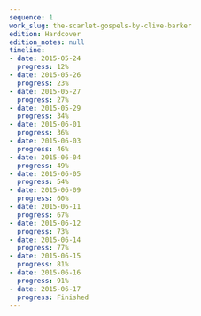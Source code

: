 ```yaml
---
sequence: 1
work_slug: the-scarlet-gospels-by-clive-barker
edition: Hardcover
edition_notes: null
timeline:
- date: 2015-05-24
  progress: 12%
- date: 2015-05-26
  progress: 23%
- date: 2015-05-27
  progress: 27%
- date: 2015-05-29
  progress: 34%
- date: 2015-06-01
  progress: 36%
- date: 2015-06-03
  progress: 46%
- date: 2015-06-04
  progress: 49%
- date: 2015-06-05
  progress: 54%
- date: 2015-06-09
  progress: 60%
- date: 2015-06-11
  progress: 67%
- date: 2015-06-12
  progress: 73%
- date: 2015-06-14
  progress: 77%
- date: 2015-06-15
  progress: 81%
- date: 2015-06-16
  progress: 91%
- date: 2015-06-17
  progress: Finished
---
```


